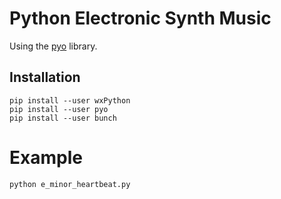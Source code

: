 # Python Electronic Synth Music

Using the [pyo](https://github.com/belangeo/pyo) library.

## Installation
```
pip install --user wxPython
pip install --user pyo
pip install --user bunch
```

# Example
```
python e_minor_heartbeat.py
```

